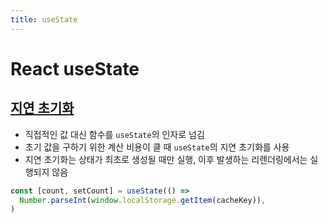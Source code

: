 ```yaml
---
title: useState
---
```


# React useState

## [지연 초기화](https://ui.toast.com/weekly-pick/ko_20201022/)

- 직접적인 값 대신 함수를 `useState`의 인자로 넘김
- 초기 값을 구하기 위한 계산 비용이 클 때 `useState`의 지연 초기화를 사용
- 지연 초기화는 상태가 최초로 생성될 때만 실행, 이후 발생하는 리렌더링에서는 실행되지 않음

``` javascript
const [count, setCount] = useState(() =>
  Number.parseInt(window.localStorage.getItem(cacheKey)),
)
```
